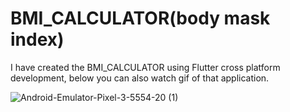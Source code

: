 # BMI_CALCULATOR(body mask index)

I have created the BMI_CALCULATOR using Flutter cross platform development, below you can also watch gif of that application.



![Android-Emulator-Pixel-3-5554-20 (1)](https://user-images.githubusercontent.com/59107561/93712810-bb479f00-fb75-11ea-9fa4-c8f8fb71229d.gif)

